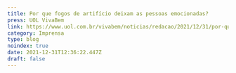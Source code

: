 ```yaml
---
title: Por que fogos de artifício deixam as pessoas emocionadas?
press: UOL VivaBem
link: https://www.uol.com.br/vivabem/noticias/redacao/2021/12/31/por-que-fogos-de-artificio-deixam-as-pessoas-emocionadas.htm
category: Imprensa
type: blog
noindex: true
date: 2021-12-31T12:36:22.447Z
draft: false
---
```

